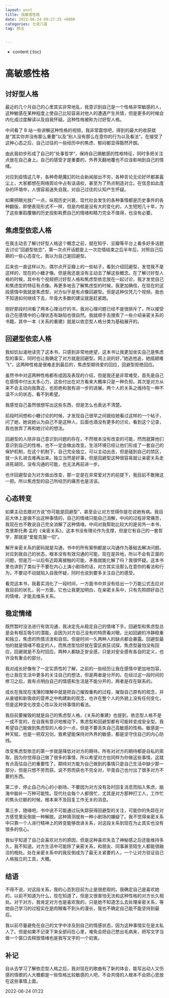 ```yaml
---
layout: post
title: 高敏感性格
date: 2022-06-24 00:27:25 +0800
categories: 七说八道
tag: 想法


---
```


* content
{:toc}




# 高敏感性格

## 讨好型人格

最近的几个月自己的心里其实非常地乱，我意识到自己是一个性格非常敏感的人，这种敏感在某种程度上使自己比较容易对他人的遭遇产生共情，但是更多的时候会内化成过度解读以及自我怀疑。这种性格被称为讨好型人格。

中间看了 B 站一些讲解这种性格的视频，我非常震惊吧，得到的最大的收获就是“其实你并没有那么重要”以及“别人没有那么在意你的行为以及看法“。在接受了这种心态之后，自己过往的一些经历中的焦虑、郁闷都显得豁然开朗。

由此我初步形成了自己的”处事哲学“，保持自己搞敏感的性格特征，同时多把关注点放在自己身上。自己的感受才是重要的，外界天翻地覆也不应该影响到自己的情绪。

对应到疫情这几年，各种奇葩魔幻的社会新闻层出不穷，各种言论无论好坏都甚嚣尘上，大家都想在网络舆论中占有话语权，甚至为了热点制造对立。在信息如此庞杂的环境中，人很容易迷失自我，对自己过往的认知产生怀疑。

如果把眼光放广一点，纵观历史兴衰，现代社会发生的各种事情都是历史事件的各种翻版，即使表现形式不一样，但是内核是没有大的变化的，人生短短几十年，为了这些重蹈覆辙的历史投影耗费自己的情绪和精力完全不值得，也没有必要。


## 焦虑型依恋人格

在我主动去了解讨好型人格这个概念之前，就在知乎、豆瓣等平台上看多好多话题去讨论”回避型依恋“，第一次点开话题是上一次恋情结束之后半年后，对照自己后期的一些心态变化，我以为自己是回避型。

后来也一直这样以为，偶尔点开豆瓣上的一些帖子，看到介绍回避型，发觉我不是这样的，现在的小糖才像。但是我还是没有主动去了解这些概念。在了解讨好型人格的时候，其中有个视频把讨好型人格和焦虑型依恋放在一起讨论，我才发觉自己和焦虑型的特征有点像。再更多地去了解焦虑型的时候，我更加确信，在现在的这段感情中我就是焦虑型，对方似乎是有点像回避型。但是这种仅凭几个视频，我也不知道如何继续下去，毕竟大多数的建议就是赶紧跑。

刚好那段时间看了两本心理治疗的书，我对心理问题已经不是很排斥了，所以接受自己在感情中的心理状态有缺陷也很自然。我就顺手去搜索了一些介绍亲密关系的书籍，其中一本《关系的重建》就是以依恋型人格分类为基础展开的。

## 回避型依恋人格

我如饥似渴地读完了这本书，只感到非常地绝望，这本书让我更加坐实自己是焦虑型的事实，同时也让我确定了对方就是回避型。网上说的好，”她逃他追，她插翅难飞“，这两种性格是很难走到最后的，焦虑型期待爱的回应，回避型拒绝回应。

虽然书中对这两种性格都有成因及表现的介绍，但是我还是非常难受，首先是自己在感情中付出太多心力，这些付出在对方看来大概率只是一种负担。其次是对方从来不会主动向我靠近，也拒绝和我有进一步的进展，两个人的关系之维持在一种不温不火的状态，看不到希望。

我感觉自己虽然很想写出这些东西，但是怎么也表达不清楚。

前段时间想和小糖讨论的时候，才发现自己很早之间就给她看过这样的一个帖子，问了她，她说她认为自己不是这种人，后面也酒没有更多的讨论，看到这个记录，我也放弃了再和她讨论的想法。

回避型的人除非自己意识到问题的存在，不然根本没有改变的可能，然而就算他们意识到自己的性格，也不一定会做出改变。生活环境已经让他们形成了一套自己的保护机制，在这个机制下，自己完全独立，可以主动出击，但是碰到自己的禁区，就一头扎进去难再出来。独立当然是好事，但是回避型这种很容易就让亲密关系走进死胡同，没有沟通的可能，也无法再前进一步。

也许回避型会为对方做出改变，那一定是在非常爱对方的前提下，我目前不敢赌这一把。所以焦虑型的自己所经历的痛苦也是活该。

## 心态转变

如果主动去跟对方说“你可能是回避型”，甚至会让对方觉得你是在说她有病。我目前大体上是做不出这种事情的，自己的情绪只能自己消解，中间的过程非常痛苦，我现在也不敢说自己完全消解了这种情绪。中间对我帮助比较大的是另外一本书，克里斯托弗·孟的《亲密关系》。这本书没有理论作为支撑，但是它有自己的一套哲学，那就是“爱能克服一切”。

解开亲密关系的密码就是沟通，书中的所有案例都是以沟通作为基础去解决问题。对应到我自己的状态，根本没有有效沟通的可能，现在是异地，所以不会有正面的问题，但是万一以后有近距离接触的可能，矛盾就能化解了吗？我很怀疑。这本书里也讲到了类似于不要在内心上演小剧场的话，对方其实没那么在意你的看法和行为，不要动不动就陷入自我怀疑，同时也说到要多关注自己的感受。

看完这本书，我着实消化了一段时间，一方面书中并没有给出一个万能公式去应对我目前的状孔，另一方面，它也让我更加明白，在亲密关系中，只有先照顾好自己的情绪，才能去维系关系。

## 稳定情绪

既然暂时没法进行有效沟通，我决定先从稳定自己的情绪下手。回避型和焦虑型总是会有相互吸引的潜能，会因为对方自己没有的特质看对眼，比如回避的冷静稳重和独立，焦虑的热情活泼和自信。但是时间一久两种人的缺点都会暴露。回避型最怕的就是情绪不稳定的人，而焦虑型恰好就在雷区疯狂试探，焦虑型最怕没有回应，回避就是不及时回应。两种人都缺乏安全感，只是对安全感有各自的定义，也许没有重合的部分。

我对成长好像有了一定实质性的了解，之前的一些经历让我在感情中更加地包容，也让我在生活中更多的关注自己的想法，但是两者是分开的。在经过这一段时间的修习之后，我有点明白自己的情感和生活是不能分开的，两者是存在联系的。

成长在我现在浅薄的理解中就是把自己摧毁重构的过程，摧毁自己原有的观念，并从废墟和新吸收的营养之中构建新的观念，也许在整个人的外貌上没有任何变化，但是这种变化改变心性以及对待事情的看法。

我目前要摧毁的就是自己的焦虑型人格，《关系的重建》也提到，依恋型人格不是一成不变的，在自我有意识地推动下，焦虑型和回避型都有可能转变成安全型。我希望自己能做到焦虑型的人格少一点，但是不要丢失自己高敏感的性格。敏感是一种天赋，也是一把双刃剑，我希望能保持对外界的敏感，都是坚守住自己的内心防线。

改变焦虑型依恋的第一步就是降低对对方的期待。所有对对方的期待都是自私的索取，因为你觉得自己做了很多的事情，所以希望对方也同样为你做这些事情，这就有点高估自己的重要性了。期待对方能为自己做到的事情只是自己生活中缺少那一部分，但是只想不劳而获。说不劳而获也不完全对，毕竟自己也付出了很多对方不要的东西。

第二步，停止自己内心的小剧场，不要因为对方没有及时回复消息而陷入焦虑，脑海中脑补一万种可能性。现代社会每个人都很忙，尤其是对方那种打工人，工作忙的焦头烂额的时候，根本来不及回复工作无关的消息。

第三步，随缘吧。书中说不可能通过玩失踪获得回避型的关注，可能你的失踪在对方感觉里反倒是一种解脱。这种猜测就有一种小剧场的嫌疑了。我不觉得亲密关系中只靠一个人进行精神上的转变能够改进关系，对这段关系到现在为止其实也没有很多的信心。

我似乎知道了自己会喜欢对方的原因，但是这种喜欢失去了神秘感之后还能维持多久，我不知道。对方生活中可能除了亲密关系，和朋友、同事甚至陌生人都能很融洽的相处。处在亲密关系中的我反倒成为了最无关紧要的人，一个让对方验证自己人格独立的工具，大概。

## 结语

不得不说，对这段关系，我的心态到目前为止是很悲观的。我确定自己是喜欢她的，以前不知道为什么，现在知道了，但是又很害怕无法和这种性格的对方长久相处。对于对方，我肯定对方也是喜欢我的，只是她不知道怎么去处理亲密关系，等她自己学习的过程实在是肉眼看不到头的漫长，我也不确定自己能不能坚持到最后。

我以前尽量避免在自己的文字中涉及到自己的情感状态，因为这种事情实在是太私人了。但是如果不记录下来全部闷在心里，难免会把自己憋出毛病来，把写文字当做一个窗口去释放情绪也是我写文字的一个初衷。

## 补记

自从去学习了解依恋型人格之后，我对现在的歌曲有了新的体会，能写出动人又伤感的情歌的人大概都是一些性格比较敏感的人吧，不会共情的人根本不会把心思放在这些事情上面。

2022-06-24 01:22